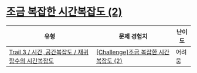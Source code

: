 # [조금 복잡한 시간복잡도 (2)](https://en.codetree.ai/trails/complete/curated-cards/challenge-time-complexity-5)

|유형|문제 경험치|난이도|
|---|---|---|
|[Trail 3 / 시간, 공간복잡도 / 재귀함수의 시간복잡도](https://en.codetree.ai/trail-info/novice-high/)|[[Challenge]조금 복잡한 시간복잡도 (2)](https://en.codetree.ai/trails/complete/curated-cards/challenge-time-complexity-5/)|어려움|

